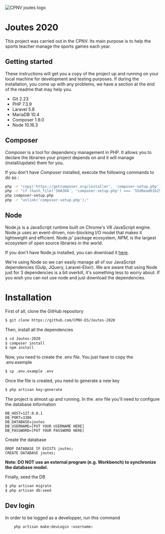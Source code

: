 ![CPNV joutes logo](https://github.com/CPNV-ES/Joutes/blob/master/wiki/logo-black.png)

# Joutes 2020
This project was carried out in the CPNV. Its main purpose is to help the sports teacher manage the sports games each year.


## Getting started
These instructions will get you a copy of the project up and running on your local machine for development and testing purposes. If during the installation, you come up with any problems, we have a section at the end of the readme that may help you.

- Git 2.23
- PHP 7.3.9
- Laravel 5.8
- MariaDB 10.4
- Composer 1.9.0
- Node 10.16.3

## Composer
_Composer_ is a tool for dependency management in PHP. It allows you to declare the libraries your project depends on and it will manage (install/update) them for you.

If you don't have _Composer_ installed, execute the following commands to do so :

```bash
php -r "copy('https://getcomposer.org/installer', 'composer-setup.php');"
php -r "if (hash_file('SHA384', 'composer-setup.php') === '55d6ead61b29c7bdee5cccfb50076874187bd9f21f65d8991d46ec5cc90518f447387fb9f76ebae1fbbacf329e583e30') { echo 'Installer verified'; } else { echo 'Installer corrupt'; unlink('composer-setup.php'); } echo PHP_EOL;"
php composer-setup.php
php -r "unlink('composer-setup.php');"
```

## Node

Node.js is a JavaScript runtime built on Chrome's V8 JavaScript engine. Node.js uses an event-driven, non-blocking I/O model that makes it lightweight and efficient. Node.js' package ecosystem, _NPM_, is the largest ecosystem of open source libraries in the world.

If you don't have Node.js installed, you can download it [here](https://nodejs.org/).

We're using Node so we can easily manage all of our JavaScript dependencies (Gulp, JQuery, Laravel-Elixir). We are aware that using Node just for 3 dependencies is a bit overkill, it's something less to worry about. If you wish you can not use node and just download the dependencies.


# Installation

First of all, clone the GitHub repository

```bash
$ git clone https://github.com/CPNV-ES/Joutes-2020
```

Then, install all the dependencies

```bash
$ cd Joutes-2020
$ composer install
$ npm install
```

Now, you need to create the .env file. You just have to copy the .env.exemple

```bash
$ cp .env.example .env
```

Once the file is created, you need to generate a new key

```bash
$ php artisan key:generate
```


The project is almost up and running. In the .env file you'll need to configure the database information

    DB_HOST=127.0.0.1
    DB_PORT=3306
    DB_DATABASE=joutes
    DB_USERNAME=[PUT YOUR USERNAME HERE]
    DB_PASSWORD=[PUT YOUR PASSWORD HERE]

Create the database

    DROP DATABASE IF EXISTS joutes;
    CREATE DATABASE joutes;

**Note: DO NOT use an external program (e.g. Workbench) to synchronize the database model.**

Finally, seed the DB

```bash
$ php artisan migrate
$ php artisan db:seed
```

## Dev login
In order to be logged as a developper, run this command
```bash
    php artisan make:devLogin <username>
```
